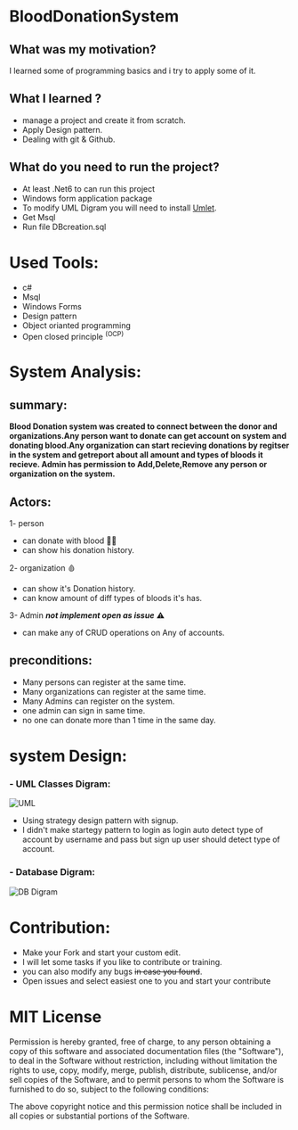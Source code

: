 # BloodDonationSystem
## What was my motivation?
  I learned some of programming basics and i try to apply some of it.
## What I learned ?
 - manage a project and create it from scratch.
 - Apply Design pattern.
 - Dealing with git & Github.

## What do you need to run the project?
- At least .Net6 to can run this project
- Windows form application package 
- To modify UML Digram you will need to install [Umlet](https://www.umlet.com/).
- Get Msql 
- Run file DBcreation.sql 

# Used Tools:
- c#
- Msql
- Windows Forms
- Design pattern
- Object orianted programming
- Open closed principle <sup>(OCP)</sup> 

# System Analysis:
## summary:
**Blood Donation system was created to connect between the donor and organizations.Any person want to 
donate can get account on system and donating blood.Any organization can start recieving donations
by regitser in the system and getreport about all amount and types of bloods it recieve.
Admin has permission to Add,Delete,Remove any person or organization on the system.**

## Actors:
1- person
   - can donate with blood :frowning_man:
   - can show his donation history.
  
2- organization :drop_of_blood:
   - can show it's Donation history.
   - can know amount of diff types of bloods it's has.
    
3- Admin  ***not implement open as issue*** :warning:
   -  can make any of CRUD operations on Any of accounts.

## preconditions:
- Many persons can register at the same time.
- Many organizations can register at the same time.
- Many Admins can register on the system.
- one admin can sign in same time.
- no one can donate more than 1 time in the same day.

# system Design:
### - **UML Classes Digram:**
![UML](https://user-images.githubusercontent.com/94639386/232314106-8b8c37c5-a16b-445e-bb79-74e263415b38.PNG)
 -  Using strategy design pattern with signup.
 -  I didn't make startegy pattern to login as login auto detect type of account by username and pass but sign up user should detect type of account.
### - **Database Digram:**

![DB Digram](https://user-images.githubusercontent.com/94639386/232314375-f0a92946-213f-48ac-9602-72637a3aa908.PNG)

# Contribution:
- Make your Fork and start your custom edit.
- I will let some tasks if you like to contribute or training.
- you can also modify any bugs ~~in case you found~~.
- Open issues and select easiest one to you and start your contribute 

# MIT License

Permission is hereby granted, free of charge, to any person obtaining a copy
of this software and associated documentation files (the "Software"), to deal
in the Software without restriction, including without limitation the rights
to use, copy, modify, merge, publish, distribute, sublicense, and/or sell
copies of the Software, and to permit persons to whom the Software is
furnished to do so, subject to the following conditions:

The above copyright notice and this permission notice shall be included in all
copies or substantial portions of the Software.
